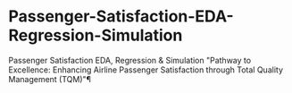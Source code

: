 # Passenger-Satisfaction-EDA-Regression-Simulation
Passenger Satisfaction EDA, Regression &amp; Simulation "Pathway to Excellence: Enhancing Airline Passenger Satisfaction through Total Quality Management (TQM)"¶
